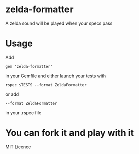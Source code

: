 # zelda-formatter
A zelda sound will be played when your specs pass

# Usage
Add
```
gem 'zelda-formatter'
```
in your Gemfile and either launch your tests with
```
rspec $TESTS --format ZeldaFormatter
```
or add
```
--format ZeldaFormatter
```
in your .rspec file

# You can fork it and play with it
MIT Licence
